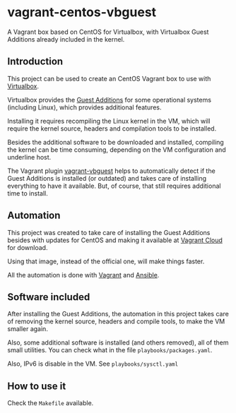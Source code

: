 # vagrant-centos-vbguest

A Vagrant box based on CentOS for Virtualbox, with Virtualbox Guest Additions
already included in the kernel.

## Introduction

This project can be used to create an CentOS Vagrant box to use with
[Virtualbox](https://www.virtualbox.org/).

Virtualbox provides the
[Guest Additions](https://www.virtualbox.org/manual/ch04.html#guestadd-intro)
for some operational systems (including Linux), which provides additional
features.

Installing it requires recompiling the Linux kernel in the
VM, which will require the kernel source, headers and compilation tools to be
installed.

Besides the additional software to be downloaded and installed,
compiling the kernel can be time consuming, depending on the VM configuration
and underline host.

The Vagrant plugin
[vagrant-vbguest](https://github.com/dotless-de/vagrant-vbguest) helps to
automatically detect if the Guest Additions is installed (or outdated) and
takes care of installing everything to have it available. But, of course, that
still requires additional time to install.

## Automation

This project was created to take care of installing the Guest Additions besides
with updates for CentOS and making it available at
[Vagrant Cloud](https://app.vagrantup.com/boxes/search?utf8=%E2%9C%93&sort=downloads&provider=virtualbox&q=centos)
for download.

Using that image, instead of the official one, will make things faster.

All the automation is done with [Vagrant](https://www.vagrantup.com/) and
[Ansible](https://www.ansible.com/).

## Software included

After installing the Guest Additions, the automation in this project takes
care of removing the kernel source, headers and compile tools, to make the
VM smaller again.

Also, some additional software is installed (and others removed), all of them
small utilities. You can check what in the file `playbooks/packages.yaml`.

Also, IPv6 is disable in the VM. See `playbooks/sysctl.yaml`

## How to use it

Check the `Makefile` available.
